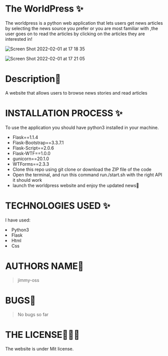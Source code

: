# The WorldPress ✨

The worldpress is a python web application that lets users get news articles by selecting the news source you prefer or you are most familiar with ,the user goes on to read the articles by clicking on the articles they are interested in!

![Screen Shot 2022-02-01 at 17 18 35](https://user-images.githubusercontent.com/62022158/151985276-252a750b-eb10-4690-9e8b-72cf532ecf4b.png)

![Screen Shot 2022-02-01 at 17 21 05](https://user-images.githubusercontent.com/62022158/151985637-17597b81-2a2e-4b7a-af57-9b369de8e3b4.png)

# Description🌸

A website that allows users to browse news stories and read articles

# INSTALLATION PROCESS ✨

To use the application you should have python3 installed in your machine.

<ul>
<li>Flask==1.1.4</li>
<li> Flask-Bootstrap==3.3.7.1</li>
<li> Flask-Script==2.0.6</li>
<li> Flask-WTF==1.0.0</li>
<li> gunicorn==20.1.0</li>
<li>WTForms==2.3.3</li>
<li>Clone this repo using git clone or download the ZIP file of the code</li>
<li>Open the terminal, and run this command run./start.sh with the right API it should work</li>
<li>launch the worldpress website and enjoy the updated news🤗</li>
</ul>
 
 # TECHNOLOGIES USED ✨
I have used:
   <li>Python3</li>
   <li>Flask</li>
   <li>Html</li>
   <li>Css</li>

# AUTHORS NAME🦁

> jimmy-oss

# BUGS💢

> No bugs so far

# THE LICENSE👨🏾‍⚖️

The website is under Mit license.

